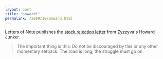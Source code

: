 ```yaml
---
layout: post
title: "onward!"
permalink: /2009/10/onward.html
---
```


Letters of Note publishes the [stock rejection letter](http://www.lettersofnote.com/2009/10/onward.html) from Zyzzyva's Howard Junker.

> The important thing is this: Do not be discouraged by this or any other momentary setback. The road is long; the struggle must go on.
